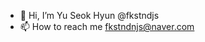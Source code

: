 - 👋 Hi, I’m Yu Seok Hyun @fkstndjs
- 📫 How to reach me fkstndnjs@naver.com

<!---
fkstndnjs/fkstndnjs is a ✨ special ✨ repository because its `README.md` (this file) appears on your GitHub profile.
You can click the Preview link to take a look at your changes.
--->
